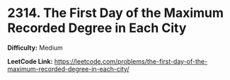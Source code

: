 # 2314. The First Day of the Maximum Recorded Degree in Each City

**Difficulty:** Medium

**LeetCode Link:** https://leetcode.com/problems/the-first-day-of-the-maximum-recorded-degree-in-each-city/

